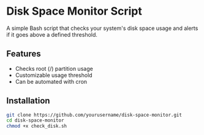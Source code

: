 # Disk Space Monitor Script

A simple Bash script that checks your system's disk space usage and alerts if it goes above a defined threshold.

## Features

- Checks root (/) partition usage
- Customizable usage threshold
- Can be automated with cron

## Installation

```bash
git clone https://github.com/yourusername/disk-space-monitor.git
cd disk-space-monitor
chmod +x check_disk.sh
```
